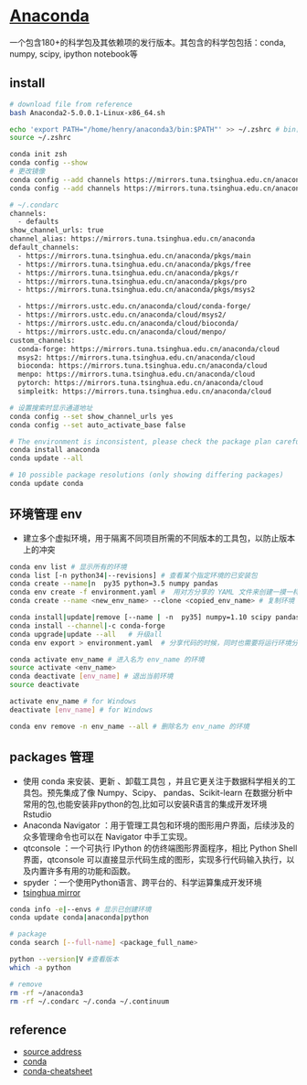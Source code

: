 # [Anaconda](https://www.anaconda.com/)

一个包含180+的科学包及其依赖项的发行版本。其包含的科学包包括：conda, numpy, scipy, ipython notebook等

## install

```sh
# download file from reference
bash Anaconda2-5.0.0.1-Linux-x86_64.sh

echo 'export PATH="/home/henry/anaconda3/bin:$PATH"' >> ~/.zshrc # bin目录加入PATH: ~/.bashrc /etc/profile 系统变量PATH
source ~/.zshrc

conda init zsh
conda config --show
# 更改镜像
conda config --add channels https://mirrors.tuna.tsinghua.edu.cn/anaconda/pkgs/free/
conda config --add channels https://mirrors.tuna.tsinghua.edu.cn/anaconda/pkgs/main/

# ~/.condarc
channels:
  - defaults
show_channel_urls: true
channel_alias: https://mirrors.tuna.tsinghua.edu.cn/anaconda
default_channels:
  - https://mirrors.tuna.tsinghua.edu.cn/anaconda/pkgs/main
  - https://mirrors.tuna.tsinghua.edu.cn/anaconda/pkgs/free
  - https://mirrors.tuna.tsinghua.edu.cn/anaconda/pkgs/r
  - https://mirrors.tuna.tsinghua.edu.cn/anaconda/pkgs/pro
  - https://mirrors.tuna.tsinghua.edu.cn/anaconda/pkgs/msys2

  - https://mirrors.ustc.edu.cn/anaconda/cloud/conda-forge/
  - https://mirrors.ustc.edu.cn/anaconda/cloud/msys2/
  - https://mirrors.ustc.edu.cn/anaconda/cloud/bioconda/
  - https://mirrors.ustc.edu.cn/anaconda/cloud/menpo/
custom_channels:
  conda-forge: https://mirrors.tuna.tsinghua.edu.cn/anaconda/cloud
  msys2: https://mirrors.tuna.tsinghua.edu.cn/anaconda/cloud
  bioconda: https://mirrors.tuna.tsinghua.edu.cn/anaconda/cloud
  menpo: https://mirrors.tuna.tsinghua.edu.cn/anaconda/cloud
  pytorch: https://mirrors.tuna.tsinghua.edu.cn/anaconda/cloud
  simpleitk: https://mirrors.tuna.tsinghua.edu.cn/anaconda/cloud

# 设置搜索时显示通道地址
conda config --set show_channel_urls yes
conda config --set auto_activate_base false

# The environment is inconsistent, please check the package plan carefully
conda install anaconda
conda update --all

# 10 possible package resolutions (only showing differing packages)
conda update conda
```

## 环境管理 env

* 建立多个虚拟环境，用于隔离不同项目所需的不同版本的工具包，以防止版本上的冲突

```sh
conda env list # 显示所有的环境
conda list [-n python34|--revisions] # 查看某个指定环境的已安装包
conda create --name|n  py35 python=3.5 numpy pandas
conda env create -f environment.yaml #  用对方分享的 YAML 文件来创建一摸一样的运行环境。
conda create --name <new_env_name> --clone <copied_env_name> # 复制环境

conda install|update|remove [--name | -n  py35] numpy=1.10 scipy pandas
conda install --channel|-c conda-forge
conda upgrade|update --all   # 升级all
conda env export > environment.yaml  # 分享代码的时候，同时也需要将运行环境分享给大家，执行如下命令可以将当前环境下的 package 信息存入名为 environment 的 YAML 文件中

conda activate env_name # 进入名为 env_name 的环境
source activate <env_name>
conda deactivate [env_name] # 退出当前环境
source deactivate

activate env_name # for Windows
deactivate [env_name] # for Windows

conda env remove -n env_name --all # 删除名为 env_name 的环境

```

## packages 管理

* 使用 conda 来安装、更新 、卸载工具包 ，并且它更关注于数据科学相关的工具包。预先集成了像 Numpy、Scipy、 pandas、Scikit-learn 在数据分析中常用的包,也能安装非python的包,比如可以安装R语言的集成开发环境 Rstudio
* Anaconda Navigator ：用于管理工具包和环境的图形用户界面，后续涉及的众多管理命令也可以在 Navigator 中手工实现。
* qtconsole ：一个可执行 IPython 的仿终端图形界面程序，相比 Python Shell 界面，qtconsole 可以直接显示代码生成的图形，实现多行代码输入执行，以及内置许多有用的功能和函数。
* spyder ：一个使用Python语言、跨平台的、科学运算集成开发环境
* [tsinghua mirror](https://mirrors.tuna.tsinghua.edu.cn/help/anaconda/)

```sh
conda info -e|--envs # 显示已创建环境
conda update conda|anaconda|python

# package
conda search [--full-name] <package_full_name>

python --version|V #查看版本
which -a python

# remove
rm -rf ~/anaconda3
rm -rf ~/.condarc ~/.conda ~/.continuum
```

## reference

* [source address](https://repo.continuum.io/archive/index.html)
* [conda](https://conda.io/docs/index.html)
* [conda-cheatsheet](https://conda.io/docs/_downloads/conda-cheatsheet.pdf)
